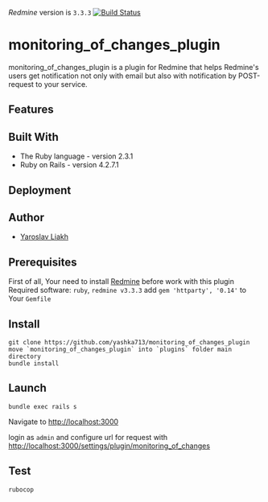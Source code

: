 *Redmine* version is `3.3.3`
[![Build Status](https://semaphoreci.com/api/v1/ydionis/ruby-hotel/branches/master/shields_badge.svg)](https://semaphoreci.com/ydionis/ruby-hotel)

# monitoring_of_changes_plugin

monitoring_of_changes_plugin is a plugin for Redmine that helps Redmine's users get notification not only with email but also with notification by POST-request to your service.

## Features

## Built With

* The Ruby language - version 2.3.1
* Ruby on Rails - version 4.2.7.1 

## Deployment

## Author

* [Yaroslav Liakh](https://github.com/yashka713)

Prerequisites
-------------
First of all, Your need to install [Redmine](http://www.redmine.org/projects/redmine/wiki/HowTos) before work with this plugin
Required software: `ruby`, `redmine v3.3.3` add `gem 'httparty', '0.14'` to Your `Gemfile`

Install
-----------------
```
git clone https://github.com/yashka713/monitoring_of_changes_plugin
move `monitoring_of_changes_plugin` into `plugins` folder main directory
bundle install
```

Launch
------------
```
bundle exec rails s
```
Navigate to [http://localhost:3000](http://localhost:3000)

login as `admin` and configure url for request with [http://localhost:3000/settings/plugin/monitoring_of_changes](http://localhost:3000/settings/plugin/monitoring_of_changes)

Test
-------------
`rubocop`
